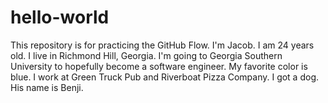 # hello-world
This repository is for practicing the GitHub Flow.
I'm Jacob. I am 24 years old. I live in Richmond Hill, Georgia. I'm going to Georgia Southern University to hopefully become a software engineer. My favorite color is blue. I work at Green Truck Pub and Riverboat Pizza Company. I got a dog. His name is Benji. 
